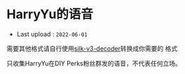 # HarryYu的语音
- Last upload : `2022-06-01`

需要其他格式请自行使用[silk-v3-decoder](https://github.com/kn007/silk-v3-decoder)转换成你需要的 格式

只收集HarryYu在DIY Perks粉丝群发的语音，不代表任何立场。
